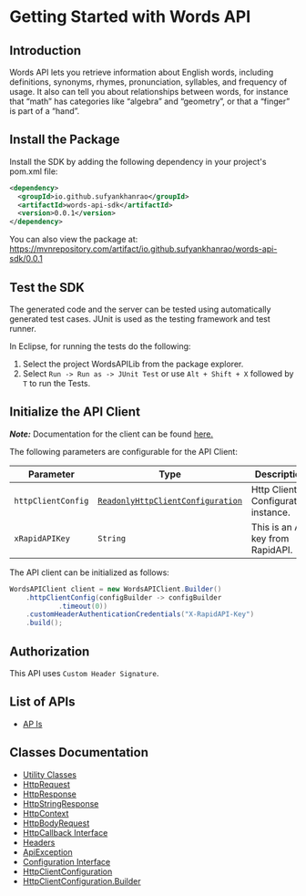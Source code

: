 
# Getting Started with Words API

## Introduction

Words API lets you retrieve information about English words, including definitions, synonyms, rhymes, pronunciation, syllables, and frequency of usage. It also can tell you about relationships between words, for instance that “math” has categories like “algebra” and “geometry”, or that a “finger” is part of a “hand”.

## Install the Package

Install the SDK by adding the following dependency in your project's pom.xml file:

```xml
<dependency>
  <groupId>io.github.sufyankhanrao</groupId>
  <artifactId>words-api-sdk</artifactId>
  <version>0.0.1</version>
</dependency>
```

You can also view the package at:
https://mvnrepository.com/artifact/io.github.sufyankhanrao/words-api-sdk/0.0.1

## Test the SDK

The generated code and the server can be tested using automatically generated test cases.
JUnit is used as the testing framework and test runner.

In Eclipse, for running the tests do the following:

1. Select the project WordsAPILib from the package explorer.
2. Select `Run -> Run as -> JUnit Test` or use `Alt + Shift + X` followed by `T` to run the Tests.

## Initialize the API Client

**_Note:_** Documentation for the client can be found [here.](https://www.github.com/sufyankhanrao/words-api-java-sdk/tree/0.0.1/doc/client.md)

The following parameters are configurable for the API Client:

| Parameter | Type | Description |
|  --- | --- | --- |
| `httpClientConfig` | [`ReadonlyHttpClientConfiguration`](https://www.github.com/sufyankhanrao/words-api-java-sdk/tree/0.0.1/doc/http-client-configuration.md) | Http Client Configuration instance. |
| `xRapidAPIKey` | `String` | This is an API key from RapidAPI. |

The API client can be initialized as follows:

```java
WordsAPIClient client = new WordsAPIClient.Builder()
    .httpClientConfig(configBuilder -> configBuilder
            .timeout(0))
    .customHeaderAuthenticationCredentials("X-RapidAPI-Key")
    .build();
```

## Authorization

This API uses `Custom Header Signature`.

## List of APIs

* [AP Is](https://www.github.com/sufyankhanrao/words-api-java-sdk/tree/0.0.1/doc/controllers/ap-is.md)

## Classes Documentation

* [Utility Classes](https://www.github.com/sufyankhanrao/words-api-java-sdk/tree/0.0.1/doc/utility-classes.md)
* [HttpRequest](https://www.github.com/sufyankhanrao/words-api-java-sdk/tree/0.0.1/doc/http-request.md)
* [HttpResponse](https://www.github.com/sufyankhanrao/words-api-java-sdk/tree/0.0.1/doc/http-response.md)
* [HttpStringResponse](https://www.github.com/sufyankhanrao/words-api-java-sdk/tree/0.0.1/doc/http-string-response.md)
* [HttpContext](https://www.github.com/sufyankhanrao/words-api-java-sdk/tree/0.0.1/doc/http-context.md)
* [HttpBodyRequest](https://www.github.com/sufyankhanrao/words-api-java-sdk/tree/0.0.1/doc/http-body-request.md)
* [HttpCallback Interface](https://www.github.com/sufyankhanrao/words-api-java-sdk/tree/0.0.1/doc/http-callback-interface.md)
* [Headers](https://www.github.com/sufyankhanrao/words-api-java-sdk/tree/0.0.1/doc/headers.md)
* [ApiException](https://www.github.com/sufyankhanrao/words-api-java-sdk/tree/0.0.1/doc/api-exception.md)
* [Configuration Interface](https://www.github.com/sufyankhanrao/words-api-java-sdk/tree/0.0.1/doc/configuration-interface.md)
* [HttpClientConfiguration](https://www.github.com/sufyankhanrao/words-api-java-sdk/tree/0.0.1/doc/http-client-configuration.md)
* [HttpClientConfiguration.Builder](https://www.github.com/sufyankhanrao/words-api-java-sdk/tree/0.0.1/doc/http-client-configuration-builder.md)

